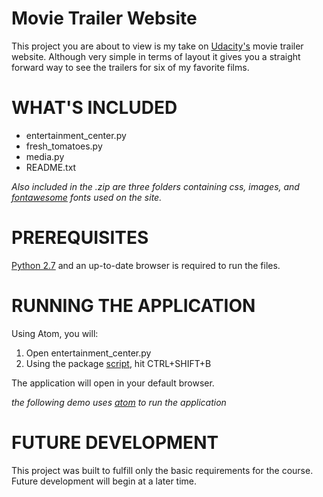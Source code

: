 Movie Trailer Website
=====================

This project you are about to view is my take on [Udacity's](http://www.udacity.com/) movie trailer website. Although very simple in terms of layout it gives you a straight forward way to see the trailers for six of my favorite films.

WHAT'S INCLUDED
===============

-	entertainment_center.py
-	fresh_tomatoes.py
-	media.py
-	README.txt

*Also included in the .zip are three folders containing css, images, and [fontawesome](http://fontawesome.io/) fonts used on the site.*

PREREQUISITES
=============

[Python 2.7](https://www.python.org/downloads/) and an up-to-date browser is required to run the files.

RUNNING THE APPLICATION
=======================

Using Atom, you will:

1.	Open entertainment_center.py
2.	Using the package [script](https://atom.io/packages/script), hit CTRL+SHIFT+B

The application will open in your default browser.

*the following demo uses [atom](atom.io) to run the application*



FUTURE DEVELOPMENT
==================

This project was built to fulfill only the basic requirements for the course. Future development will begin at a later time.
